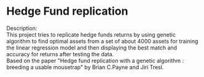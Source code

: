 # Hedge Fund replication
Description:<br/>
This project tries to replicate hedge funds returns by using genetic algorithm to find optimal assets from a set of about 4000 assets for training the linear regression model and then displaying the best match and accuracy for returns after testing the data.<br/>
Based on the paper "Hedge fund replication with a genetic algorithm : breeding a usable mousetrap" by Brian C.Payne and Jiri Tresl.
